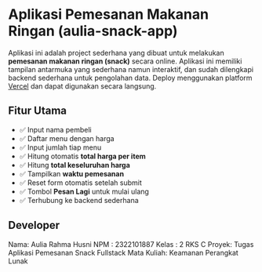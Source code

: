 #  Aplikasi Pemesanan Makanan Ringan (aulia-snack-app)
Aplikasi ini adalah project sederhana yang dibuat untuk melakukan **pemesanan makanan ringan (snack)** secara online. Aplikasi ini memiliki tampilan antarmuka yang sederhana namun interaktif, dan sudah dilengkapi backend sederhana untuk pengolahan data. Deploy menggunakan platform [Vercel](https://vercel.com) dan dapat digunakan secara langsung.

##  Fitur Utama
- ✅ Input nama pembeli  
- ✅ Daftar menu dengan harga 
- ✅ Input jumlah tiap menu  
- ✅ Hitung otomatis **total harga per item**  
- ✅ Hitung **total keseluruhan harga**  
- ✅ Tampilkan **waktu pemesanan**  
- ✅ Reset form otomatis setelah submit  
- ✅ Tombol **Pesan Lagi** untuk mulai ulang  
- ✅ Terhubung ke backend sederhana  

## Developer
Nama: Aulia Rahma Husni
NPM : 2322101887
Kelas : 2 RKS C
Proyek: Tugas Aplikasi Pemesanan Snack Fullstack
Mata Kuliah: Keamanan Perangkat Lunak







